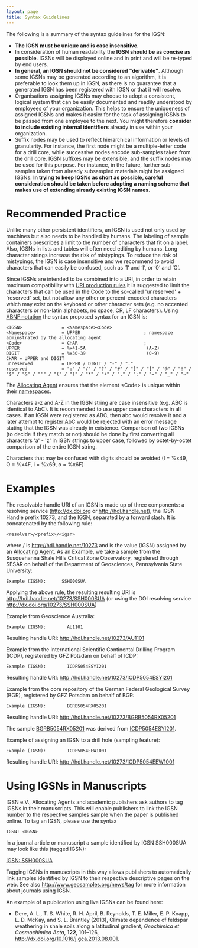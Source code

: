 ```yaml
---
layout: page
title: Syntax Guidelines
---
```




The following is a summary of the syntax guidelines for the IGSN:

  - **The IGSN must be unique and is case insensitive**.
  - In consideration of human readability the **IGSN should be as concise as possible**. IGSNs will be displayed online and in print and will be re-typed by end users.
  - **In general, an IGSN should not be considered "derivable"**. Although some IGSNs may be generated according to an algorithm, it is preferable to look them up in IGSN, as there is no guarantee that a generated IGSN has been registered with IGSN or that it will resolve.
  - Organisations assigning IGSNs may choose to adopt a consistent, logical system that can be easily documented and readily understood by employees of your organization. This helps to ensure the uniqueness of assigned IGSNs and makes it easier for the task of assigning IGSNs to be passed from one employee to the next. You might therefore **consider to include existing internal identifiers** already in use within your organization.
  - Suffix nodes may be used to reflect hierarchical information or levels of granularity. For instance, the first node might be a multiple-letter code for a drill core, while successive nodes encode sub-samples taken from the drill core. IGSN suffixes may be extensible, and the suffix nodes may be used for this purpose. For instance, in the future, further sub-samples taken from already subsampled materials might be assigned IGSNs. **In trying to keep IGSNs as short as possible, careful consideration should be taken before adopting a naming scheme that makes use of extending already existing IGSN names**.


# Recommended Practice #

Unlike many other persistent identifiers, an IGSN is used not only used by machines but also needs to be handled by humans. The labeling of sample containers prescribes a limit to the number of characters that fit on a label. Also, IGSNs in lists and tables will often need editing by humans. Long character strings increase the risk of mistypings. To reduce the risk of mistypings, the IGSN is case insensitive and we recommend to avoid characters that can easily be confused, such as ‘1’ and ‘I’, or  ‘0’ and ‘O’.

Since IGSNs are intended to be combined into a URI, in order to retain maximum compatibility with [URI production rules](http://tools.ietf.org/html/rfc3986) it is suggested to limit the characters that can be used in the Code to the so-called 'unreserved' + 'reserved' set, but not allow any other or percent-encoded characters which may exist on the keyboard or other character sets (e.g. no accented characters or non-latin alphabets, no space, CR, LF characters). Using [ABNF notation](http://tools.ietf.org/html/rfc5234) the syntax proposed syntax for an IGSN is: 

    <IGSN>               = <Namespace><Code>
    <Namespace>          = UPPER                        ; namespace adminstrated by the allocating agent
    <Code>               = CHAR                         ; 
    UPPER                = %x41-5A                       (A-Z)
    DIGIT                = %x30-39                       (0-9)
    CHAR = UPPER and DIGIT
    unreserved           = UPPER / DIGIT / "-" / "." 
    reserved             = ":" / "/" / "?" / "#" / "[" / "]" / "@" / "!" / "$" / "&" / "'" / "(" / ")" / "*" / "+" / "," / ";" / "=" / "_" / "~"


The [Allocating Agent](../agents) ensures that the element \<Code\> is unique within their [namespaces](../namespaces).

Characters a-z and A-Z in the IGSN string are case insensitive (e.g. ABC is identical to AbC). It is recommended to use upper case characters in all cases. If an IGSN were registered as ABC, then abc would resolve it and a later attempt to register AbC would be rejected with an error message stating that the IGSN was already in existence. Comparison of two IGSNs (to decide if they match or not) should be done by first converting all characters 'a' - 'z' in IGSN strings to upper case, followed by octet-by-octet comparison of the entire IGSN string.

Characters that may be confused with digits should be avoided (I = %x49, O = %x4F, i = %x69, o = %x6F)

# Examples #

The resolvable handle URI of an IGSN is made up of three components: a resolving service (<http://dx.doi.org> or <http://hdl.handle.net>), the IGSN Handle prefix 10273, and the IGSN, separated by a forward slash. It is concatenated by the following rule:

    <resolver>/<prefix>/<igsn>
	
where <resolver>/<prefix> is <http://hdl.handle.net/10273> and  <igsn> is the value (IGSN) assigned by an [Allocating Agent](../agents). As an Example, we take a sample from the Susquehanna Shale Hills Critical Zone Observatory, registered through SESAR on behalf of the Department of Geosciences, Pennsylvania State University:
	
    Example (IGSN):      SSH000SUA

Applying the above rule, the resulting resulting URI is <http://hdl.handle.net/10273/SSH000SUA> (or using the DOI resolving service <http://dx.doi.org/10273/SSH000SUA>)
	
Example from Geoscience Australia:

    Example (IGSN):        AU1101

Resulting handle URI:  <http://hdl.handle.net/10273/AU1101>

Example from the International Scientific Continental Drilling Program (ICDP), registered by GFZ Potsdam on behalf of ICDP:

	Example (IGSN):        ICDP5054ESYI201

Resulting handle URI:  <http://hdl.handle.net/10273/ICDP5054ESYI201>
	
Example from the core repository of the German Federal Geological Survey (BGR), registered by GFZ Potsdam on behalf of BGR:

    Example (IGSN):        BGRB5054RX05201

Resulting handle URI:  <http://hdl.handle.net/10273/BGRB5054RX05201>
	
The sample [BGRB5054RX05201](http://hdl.handle.net/10273/BGRB5054RX05201) was derived from [ICDP5054ESYI201](http://hdl.handle.net/10273/ICDP5054ESYI201).

Example of assigning an IGSN to a drill hole (sampling feature):

    Example (IGSN):        ICDP5054EEW1001

Resulting handle URI:  <http://hdl.handle.net/10273/ICDP5054EEW1001>
	
	
	
# Using IGSNs in Manuscripts #

IGSN e.V., Allocating Agents and academic publishers ask authors to tag IGSNs in their manuscripts. This will enable publishers to link the IGSN number to the respective samples sample when the paper is published online. To tag an IGSN, please use the syntax

    IGSN: <IGSN> 

In a journal article or manuscript a sample identified by IGSN SSH000SUA may look like this (tagged IGSN):

[IGSN: SSH000SUA](http://hdl.handle.net/10273/SSH000SUA)

Tagging IGSNs in manuscripts in this way allows publishers to automatically link samples identified by IGSN to their respective descriptive pages on the web. See also <http://www.geosamples.org/news/tag> for more information about journals using IGSN.

An example of a publication using live IGSNs can be found here:

  * Dere, A. L., T. S. White, R. H. April, B. Reynolds, T. E. Miller, E. P. Knapp, L. D. McKay, and S. L. Brantley (2013), Climate dependence of feldspar weathering in shale soils along a latitudinal gradient, *Geochimica et Cosmochimica Acta*, **122**, 101–126, <http://dx.doi.org/10.1016/j.gca.2013.08.001>.

  